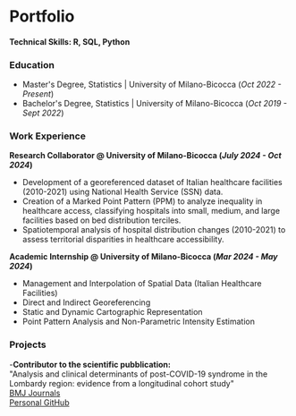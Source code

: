 # Portfolio

#### Technical Skills: R, SQL, Python

### Education			       		
- Master's Degree, Statistics	| University of Milano-Bicocca (_Oct 2022 - Present_)	 			        		
- Bachelor's Degree, Statistics | University of Milano-Bicocca (_Oct 2019 - Sept 2022_)

### Work Experience
**Research Collaborator @ University of Milano-Bicocca (_July 2024 - Oct 2024_)**
- Development of a georeferenced dataset of Italian healthcare facilities (2010-2021) using National Health Service (SSN) data.
- Creation of a Marked Point Pattern (PPM) to analyze inequality in healthcare access, classifying hospitals into small, medium, and large facilities based on bed distribution terciles.
- Spatiotemporal analysis of hospital distribution changes (2010-2021) to assess territorial disparities in healthcare accessibility.


**Academic Internship @ University of Milano-Bicocca (_Mar 2024 - May 2024_)**
- Management and Interpolation of Spatial Data (Italian Healthcare Facilities)
- Direct and Indirect Georeferencing
- Static and Dynamic Cartographic Representation
- Point Pattern Analysis and Non-Parametric Intensity Estimation


### Projects
-**Contributor to the scientific pubblication:**  
  "Analysis and clinical determinants of post-COVID-19 syndrome in the Lombardy region: evidence from a longitudinal cohort study"  
  [BMJ Journals](https://bmjopen.bmj.com/content/14/2/e075185)  
  [Personal GitHub](https://bmjopen.bmj.com/content/14/2/e075185)
